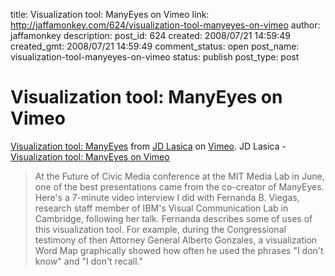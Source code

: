 title: Visualization tool: ManyEyes on Vimeo
link: http://jaffamonkey.com/624/visualization-tool-manyeyes-on-vimeo
author: jaffamonkey
description: 
post_id: 624
created: 2008/07/21 14:59:49
created_gmt: 2008/07/21 14:59:49
comment_status: open
post_name: visualization-tool-manyeyes-on-vimeo
status: publish
post_type: post

# Visualization tool: ManyEyes on Vimeo

[Visualization tool: ManyEyes](http://www.vimeo.com/1367163?pg=embed&sec=1367163) from [JD Lasica](http://www.vimeo.com/user525096?pg=embed&sec=1367163) on [Vimeo](http://vimeo.com?pg=embed&sec=1367163). JD Lasica - [Visualization tool: ManyEyes on Vimeo](http://www.vimeo.com/1367163?pg=embed&sec=1367163)

> At the Future of Civic Media conference at the MIT Media Lab in June, one of the best presentations came from the co-creator of ManyEyes. Here's a 7-minute video interview I did with Fernanda B. Viegas, research staff member of IBM's Visual Communication Lab in Cambridge, following her talk. Fernanda describes some of uses of this visualization tool. For example, during the Congressional testimony of then Attorney General Alberto Gonzales, a visualization Word Map graphically showed how often he used the phrases "I don't know" and "I don't recall."